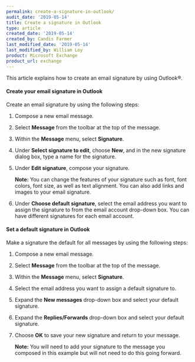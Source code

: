```yaml
---
permalink: create-a-signature-in-outlook/
audit_date: '2019-05-14'
title: Create a signature in Outlook
type: article
created_date: '2019-05-14'
created_by: Candis Farmer
last_modified_date: '2019-05-14'
last_modified_by: William Loy
product: Microsoft Exchange
product_url: exchange
---
```


This article explains how to create an email signature by using Outlook&reg;.

#### Create your email signature in Outlook

Create an email signature by using the following steps:

1. Compose a new email message.

2. Select **Message** from the toolbar at the top of the message.

3. Within the **Message** menu, select **Signature**.

4. Under **Select signature to edit**, choose **New**, and in the new signature dialog box, type a name for the signature.

5. Under **Edit signature**, compose your signature.

   **Note:** You can change the features of your signature such as font, font colors, font size, as well as text alignment. You can also add links and images to your email signature.

6. Under **Choose default signature**, select the email address you want to assign the signature to from the email account drop-down box. You can have different signatures for each email account.

#### Set a default signature in Outlook

Make a signature the default for all messages by using the following steps:

1. Compose a new email message.

2. Select **Message** from the toolbar at the top of the message.

3. Within the **Message** menu, select **Signature**.

4. Select the email address you want to assign a default signature to.  

5. Expand the **New messages** drop-down box and select your default signature.

6.  Expand the **Replies/Forwards** drop-down box and select your default signature.

7. Choose **OK** to save your new signature and return to your message.

   **Note:** You will need to add your signature to the message you composed in this example but will not need to do this going forward.
